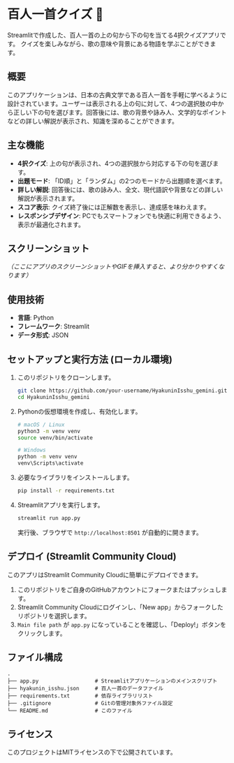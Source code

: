 # 百人一首クイズ 🌸

Streamlitで作成した、百人一首の上の句から下の句を当てる4択クイズアプリです。
クイズを楽しみながら、歌の意味や背景にある物語を学ぶことができます。

## 概要

このアプリケーションは、日本の古典文学である百人一首を手軽に学べるように設計されています。ユーザーは表示される上の句に対して、4つの選択肢の中から正しい下の句を選びます。回答後には、歌の背景や詠み人、文学的なポイントなどの詳しい解説が表示され、知識を深めることができます。

## 主な機能

- **4択クイズ**: 上の句が表示され、4つの選択肢から対応する下の句を選びます。
- **出題モード**: 「ID順」と「ランダム」の2つのモードから出題順を選べます。
- **詳しい解説**: 回答後には、歌の詠み人、全文、現代語訳や背景などの詳しい解説が表示されます。
- **スコア表示**: クイズ終了後には正解数を表示し、達成感を味わえます。
- **レスポンシブデザイン**: PCでもスマートフォンでも快適に利用できるよう、表示が最適化されます。

## スクリーンショット

*（ここにアプリのスクリーンショットやGIFを挿入すると、より分かりやすくなります）*

## 使用技術

- **言語**: Python
- **フレームワーク**: Streamlit
- **データ形式**: JSON

## セットアップと実行方法 (ローカル環境)

1.  このリポジトリをクローンします。
    ```bash
    git clone https://github.com/your-username/HyakuninIsshu_gemini.git
    cd HyakuninIsshu_gemini
    ```

2.  Pythonの仮想環境を作成し、有効化します。
    ```bash
    # macOS / Linux
    python3 -m venv venv
    source venv/bin/activate

    # Windows
    python -m venv venv
    venv\Scripts\activate
    ```

3.  必要なライブラリをインストールします。
    ```bash
    pip install -r requirements.txt
    ```

4.  Streamlitアプリを実行します。
    ```bash
    streamlit run app.py
    ```
    実行後、ブラウザで `http://localhost:8501` が自動的に開きます。

## デプロイ (Streamlit Community Cloud)

このアプリはStreamlit Community Cloudに簡単にデプロイできます。

1.  このリポジトリをご自身のGitHubアカウントにフォークまたはプッシュします。
2.  Streamlit Community Cloudにログインし、「New app」からフォークしたリポジトリを選択します。
3.  `Main file path` が `app.py` になっていることを確認し、「Deploy!」ボタンをクリックします。

## ファイル構成

```
.
├── app.py                  # Streamlitアプリケーションのメインスクリプト
├── hyakunin_isshu.json     # 百人一首のデータファイル
├── requirements.txt        # 依存ライブラリリスト
├── .gitignore              # Gitの管理対象外ファイル設定
└── README.md               # このファイル
```

## ライセンス

このプロジェクトはMITライセンスの下で公開されています。
